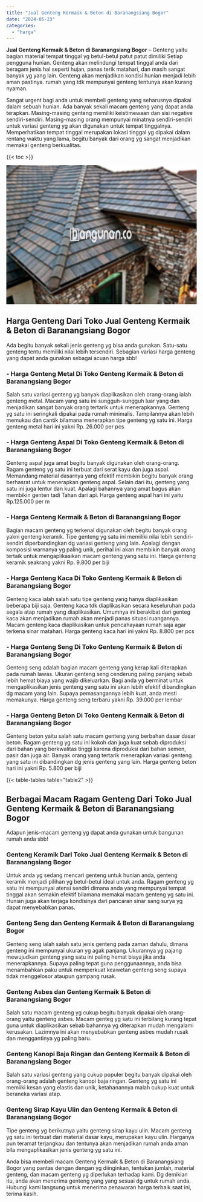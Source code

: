 ```yaml
---
title: "Jual Genteng Kermaik & Beton di Baranangsiang Bogor"
date: "2024-05-23"
categories: 
  - "harga"
---
```


**Jual Genteng Kermaik & Beton di Baranangsiang Bogor** – Genteng yaitu bagian material tempat tinggal yg betul-betul patut patut dimiliki Setiap pengguna hunian. Genteng akan melindungi tempat tinggal anda dari beragam jenis hal seperti hujan, panas terik matahari, dan masih sangat banyak yg yang lain. Genteng akan menjadikan kondisi hunian menjadi lebih aman pastinya. rumah yang tdk mempunyai genteng tentunya akan kurang nyaman.

Sangat urgent bagi anda untuk membeli genteng yang seharusnya dipakai dalam sebuah hunian. Ada banyak sekali macam genteng yang dapat anda terapkan. Masing-masing genteng memiliki keistimewaan dan sisi negative sendiri-sendiri. Masing-masing orang mempunyai minatnya sendiri-sendiri untuk variasi genteng yg akan digunakan untuk tempat tinggalnya. Memperhatikan tempat tinggal merupakan lokasi tinggal yg dipakai dalam rentang waktu yang lama, begitu banyak dari orang yg sangat menjadikan memakai genteng berkualitas.

{{< toc >}}

![Jual Genteng Kermaik & Beton di Baranangsiang Bogor](/images/genteng-minimalis-murah19.png)

## Harga Genteng Dari Toko Jual Genteng Kermaik & Beton di Baranangsiang Bogor

Ada begitu banyak sekali jenis genteng yg bisa anda gunakan. Satu-satu genteng tentu memiliki nilai lebih tersendiri. Sebagian variasi harga genteng yang dapat anda gunakan sebagai acuan harga sbb!

### \- Harga Genteng Metal Di Toko Genteng Kermaik & Beton di Baranangsiang Bogor

Salah satu variasi genteng yg banyak diaplikasikan oleh orang-orang ialah genteng metal. Macam yang satu ini sungguh-sungguh luar yang dan menjadikan sangat banyak orang tertarik untuk menerapkannya. Genteng yg satu ini seringkali dipakai pada rumah minimalis. Tampilannya akan lebih memukau dan cantik bilamana menerapkan tipe genteng yg satu ini. Harga genteng metal hari ini yakni Rp. 26.000 per pcs

### \- Harga Genteng Aspal Di Toko Genteng Kermaik & Beton di Baranangsiang Bogor

Genteng aspal juga amat begitu banyak digunakan oleh orang-orang. Ragam genteng yg satu ini terbuat dari serat kayu dan juga aspal. Memandang material dasarnya yang efektif membikin begitu banyak orang berhasrat untuk menerapkan genteng aspal. Selain dari itu, genteng yang satu ini juga lentur dan kuat. Apalagi bahannya yang amat bagus akan membikin genten tadi Tahan dari api. Harga genteng aspal hari ini yaitu Rp.125.000 per m

### \- Harga Genteng Kermaik & Beton di Baranangsiang Bogor

Bagian macam genteng yg terkenal digunakan oleh begitu banyak orang yakni genteng keramik. Tipe genteng yg satu ini memiliki nilai lebih sendiri-sendiri diperbandingkan dg variasi genteng yang lain. Apalagi dengan komposisi warnanya yg paling unik, perihal ini akan membikin banyak orang tertaik untuk mengaplikasikan macam genteng yang satu ini. Harga genteng keramik seakrang yakni Rp. 9.800 per biji

### \- Harga Genteng Kaca Di Toko Genteng Kermaik & Beton di Baranangsiang Bogor

Genteng kaca ialah salah satu tipe genteng yang hanya diaplikasikan beberapa biji saja. Genteng kaca tdk diaplikasikan secara keseluruhan pada segala atap rumah yang diaplikasikan. Umumnya ini berakibat dari genteg kaca akan menjadikan rumah akan menjadi panas situasi ruangannya. Macam genteng kaca diaplikasikan untuk pencahayaan rumah saja agar terkena sinar matahari. Harga genteng kaca hari ini yakni Rp. 8.800 per pcs

### \- Harga Genteng Seng Di Toko Genteng Kermaik & Beton di Baranangsiang Bogor

Genteng seng adalah bagian macam genteng yang kerap kali diterapkan pada rumah lawas. Ukuran genteng seng cenderung paling panjang sebab lebih hemat biaya yang wajib dikeluarkan. Bagi anda yg berminat untuk mengaplikasikan jenis genteng yang satu ini akan lebih efektif dibandingkan dg macam yang lain. Supaya pemasangannya lebih kuat, anda mesti memakunya. Harga genteng seng terbaru yakni Rp. 39.000 per lembar

### \- Harga Genteng Beton Di Toko Genteng Kermaik & Beton di Baranangsiang Bogor

Genteng beton yaitu salah satu macam genteng yang berbahan dasar dasar beton. Ragam genteng yg satu ini kokoh dan juga kuat sebab diproduksi dari bahan yang berkwalitas tinggi karena diproduksi dari bahan semen, pasir dan juga air. Banyak orang yang tertarik menerapkan variasi genteng yang satu ini dibandingkan dg jenis genteng yang lain. Harga genteng beton hari ini yakni Rp. 5.800 per biji

{{< table-tables table="table2" >}}

## Berbagai Macam Ragam Genteng Dari Toko Jual Genteng Kermaik & Beton di Baranangsiang Bogor

Adapun jenis-macam genteng yg dapat anda gunakan untuk bangunan rumah anda sbb!

### Genteng Keramik Dari Toko Jual Genteng Kermaik & Beton di Baranangsiang Bogor

Untuk anda yg sedang mencari genteng untuk hunian anda, genteng keramik menjadi pilihan yg betul-betul ideal untuk anda. Ragam genteng yg satu ini mempunyai atensi sendiri dimana anda yang mempunyai tempat tinggal akan semakin efektif bilamana memakai macam genteng yg satu ini. Hunian juga akan terjaga kondisinya dari pancaran sinar sang surya yg dapat menyebabkan panas.

### Genteng Seng dan Genteng Kermaik & Beton di Baranangsiang Bogor

Genteng seng ialah salah satu jenis genteng pada zaman dahulu, dimana genteng ini mempunyai ukuran yg agak panjang. Ukurannya yg pajang mewujudkan genteng yang satu ini paling hemat biaya jika anda menerapkannya. Supaya paling tepat guna penggunaannya, anda bisa menambahkan paku untuk memperkuat keawetan genteng seng supaya tidak menggelosor ataupun gampang rusak.

### Genteng Asbes dan Genteng Kermaik & Beton di Baranangsiang Bogor

Salah satu macam genteng yg cukup begitu banyak dipakai oleh orang-orang yaitu genteng asbes. Macam genteg yg satu ini terbilang kurang tepat guna untuk diaplikasikan sebab bahannya yg diterapkan mudah mengalami kerusakan. Lazimnya ini akan menyebabkan genteng asbes mudah rusak dan menggantinya yg paling baru.

### Genteng Kanopi Baja Ringan dan Genteng Kermaik & Beton di Baranangsiang Bogor

Salah satu variasi genteng yang cukup populer begitu banyak dipakai oleh orang-orang adalah genteng kanopi baja ringan. Genteng yg satu ini memiiki kesan yang elastis dan unik, ketahanannya malah cukup kuat untuk beraneka variasi atap.

### Genteng Sirap Kayu Ulin dan Genteng Kermaik & Beton di Baranangsiang Bogor

Tipe genteng yg berikutnya yaitu genteng sirap kayu ulin. Macam genteng yg satu ini terbuat dari material dasar kayu, merupakan kayu ulin. Harganya pun teramat terjangkau dan tentunya akan menjadikan rumah anda aman bila mengaplikasikan jenis genteng yg satu ini.

Anda bisa membeli macam Genteng Kermaik & Beton di Baranangsiang Bogor yang pantas dengan dengan yg diinginkan, tentukan jumlah, material genteng, dan macam genteng yg diperlukan terhadap kami. Dg demikian itu, anda akan menerima genteng yang yang sesuai dg untuk rumah anda. Hubungi kami langsung untuk menerima penawaran harga terbaik saat ini, terima kasih.
